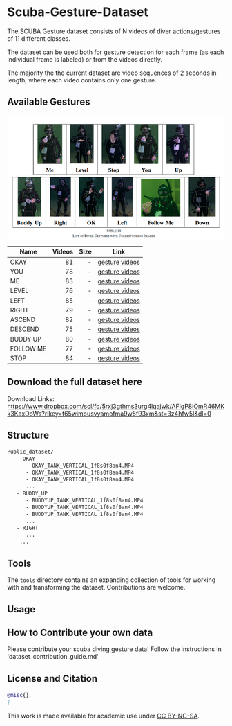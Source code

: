# Scuba-Gesture-Dataset

The SCUBA Gesture dataset consists of N videos of diver actions/gestures of 11 different classes.

The dataset can be used both for gesture detection for each frame (as each individual frame is labeled) or from the videos directly.

The majority the the current dataset are video sequences of 2 seconds in length, where each video contains only one gesture.


Available Gestures
---

![Dive Gestures](figures/dive_gestures.png)


<!-- | Name | Example | Videos | Size | Link |
|-------|------|-------:|-----:|---|
| OKAY | ![house1](/imgs/house1.png?raw=true "house1")  |     220 | 1.7GB | [gesture videos](https://www.dropbox.com/scl/fo/mqd4pnlf5uz2e6x9t6np2/AATzzlmMlMY6gMHXm7nzCCQ?rlkey=xdhr1ftz3q4o9roery6xs2j1n&st=m7yt9zti&dl=0)
| YOU | ![house2](/imgs/house2.png?raw=true "house2")  |     952  | 8.6GB | [gesture videos](https://www.dropbox.com/scl/fo/bjyt0ru7wa9oftth5fhdd/ALPHEdSlcx2r6hsgH7Iu3RI?rlkey=7mnk676wajqtz1ke98snjod0l&st=5xidsfhw&dl=0)
| ME | ![house3](/imgs/house3.png?raw=true "house3")  |     182 | 1.4GB | [gesture videos](https://www.dropbox.com/scl/fo/6636d1doeft0h4ly8c8sx/ADBDO2vND_HyuiqP6y0CS8c?rlkey=iifb1u4x8dqnyips4ic450v50&st=9htthu6f&dl=0)
| LEVEL | ![house4](/imgs/house4.png?raw=true "house4")  |     367 | 5.2GB | [gesture videos](https://www.dropbox.com/scl/fo/wowtlt55gg5yw66574s9g/APno67MchrgYi-0m5Eug6CM?rlkey=s85i1rd9c9uryulnjwe1dwf4e&st=wi5moclf&dl=0)
| LEFT | ![ruins1](/imgs/ruins1.png?raw=true "ruins1") |     391  | 3.1GB | [gesture videos](https://www.dropbox.com/scl/fo/f8hpeaf8lr5pxn21x2zsq/AK8PFia3qcCvgMtURf97yqw?rlkey=uyn876hew7ze3nos4rtwlgfm6&st=52syustq&dl=0)
| RIGHT | ![ruins2](/imgs/ruins2.png?raw=true "ruins2") |     1174 | 9.3GB | [gesture videos](https://www.dropbox.com/scl/fo/wjmi5hqof16gnw935rb3s/ACW6fEw0zWV0Frk0Cdv0ijc?rlkey=3q2lnftfjf8er4pr7465w5zmz&st=nb40eqa1&dl=0)
| ASCEND | ![ruins3](/imgs/ruins3.png?raw=true "ruins3") |     539 | 4.4GB | [gesture videos](https://www.dropbox.com/scl/fo/euz15j7w3x0cksc0x6tei/AAX6CGsgkajsx0kbHuoOnsc?rlkey=q8aj4lkvbxiugelxe2f3wp67c&st=7acxx4gr&dl=0)
| DESCEND | ![tower1](/imgs/tower1.png?raw=true "tower1") |     783  | 6.1GB | [gesture videos](https://www.dropbox.com/scl/fo/8yvv66exiqqioqqrsibds/ABSjSAlBxj-0L2jksfgKeoo?rlkey=i9iy8kqdqkpg5v5pf0iu62086&st=jim9peaz&dl=0)
| BUDDY UP | ![tower2](/imgs/tower2.png?raw=true "tower2") |     684  | 792MB | [gesture videos](https://www.dropbox.com/scl/fo/9249p9x16pghzhxojg6wa/AIyhohQkP9ypSJx3ofHKh8s?rlkey=aty2ukhw29qbwtmz267uolrq0&st=9za27ioe&dl=0)
| FOLLOW ME | ![pipes1](/imgs/pipes1.png?raw=true "pipes1") |     98 | 1.3GB | [gesture videos](https://www.dropbox.com/scl/fo/pg53be2us3ju6sdb25fdn/AO-lBTEZJOniEqViOb8p0tI?rlkey=h96dzm5hbn4vm3qjxrkwab4r9&st=pybchl9z&dl=0)
| STOP | ![pipes1](/imgs/pipes1.png?raw=true "pipes1") |     98 | 1.3GB | [gesture videos](https://www.dropbox.com/scl/fo/fbft7kjnej7f0q8u1oray/ABad602M9iHPL9gmxPAAnAY?rlkey=tdpyqa8pgiu7w85skfmb1ogwc&st=84ahtmoe&dl=0) -->

| Name      | Videos | Size | Link |
|-----------|--------:|-----:|------|
| OKAY      |      81 | - | [gesture videos](https://www.dropbox.com/scl/fo/mqd4pnlf5uz2e6x9t6np2/AATzzlmMlMY6gMHXm7nzCCQ?rlkey=xdhr1ftz3q4o9roery6xs2j1n&st=m7yt9zti&dl=0) |
| YOU       |      78 | - | [gesture videos](https://www.dropbox.com/scl/fo/bjyt0ru7wa9oftth5fhdd/ALPHEdSlcx2r6hsgH7Iu3RI?rlkey=7mnk676wajqtz1ke98snjod0l&st=5xidsfhw&dl=0) |
| ME        |      83 | - | [gesture videos](https://www.dropbox.com/scl/fo/6636d1doeft0h4ly8c8sx/ADBDO2vND_HyuiqP6y0CS8c?rlkey=iifb1u4x8dqnyips4ic450v50&st=9htthu6f&dl=0) |
| LEVEL     |      76 | - | [gesture videos](https://www.dropbox.com/scl/fo/wowtlt55gg5yw66574s9g/APno67MchrgYi-0m5Eug6CM?rlkey=s85i1rd9c9uryulnjwe1dwf4e&st=wi5moclf&dl=0) |
| LEFT      |      85 | - | [gesture videos](https://www.dropbox.com/scl/fo/f8hpeaf8lr5pxn21x2zsq/AK8PFia3qcCvgMtURf97yqw?rlkey=uyn876hew7ze3nos4rtwlgfm6&st=52syustq&dl=0) |
| RIGHT     |      79 | - | [gesture videos](https://www.dropbox.com/scl/fo/wjmi5hqof16gnw935rb3s/ACW6fEw0zWV0Frk0Cdv0ijc?rlkey=3q2lnftfjf8er4pr7465w5zmz&st=nb40eqa1&dl=0) |
| ASCEND    |      82 | - | [gesture videos](https://www.dropbox.com/scl/fo/euz15j7w3x0cksc0x6tei/AAX6CGsgkajsx0kbHuoOnsc?rlkey=q8aj4lkvbxiugelxe2f3wp67c&st=7acxx4gr&dl=0) |
| DESCEND   |      75 | - | [gesture videos](https://www.dropbox.com/scl/fo/8yvv66exiqqioqqrsibds/ABSjSAlBxj-0L2jksfgKeoo?rlkey=i9iy8kqdqkpg5v5pf0iu62086&st=jim9peaz&dl=0) |
| BUDDY UP  |      80 | - | [gesture videos](https://www.dropbox.com/scl/fo/9249p9x16pghzhxojg6wa/AIyhohQkP9ypSJx3ofHKh8s?rlkey=aty2ukhw29qbwtmz267uolrq0&st=9za27ioe&dl=0) |
| FOLLOW ME |      77 | - | [gesture videos](https://www.dropbox.com/scl/fo/pg53be2us3ju6sdb25fdn/AO-lBTEZJOniEqViOb8p0tI?rlkey=h96dzm5hbn4vm3qjxrkwab4r9&st=pybchl9z&dl=0) |
| STOP      |      84 | - | [gesture videos](https://www.dropbox.com/scl/fo/fbft7kjnej7f0q8u1oray/ABad602M9iHPL9gmxPAAnAY?rlkey=tdpyqa8pgiu7w85skfmb1ogwc&st=84ahtmoe&dl=0) |


 Download the full dataset here
---
Download Links: https://www.dropbox.com/scl/fo/5rxj3gthms3urg4lqajwk/AFigP8iOmR46MKk3KaxDoWs?rlkey=t65wimousvyamofma9w5f93xm&st=3z4hfw5l&dl=0


Structure
---

```
Public_dataset/
   - OKAY
      - OKAY_TANK_VERTICAL_1f8s0f8an4.MP4
      - OKAY_TANK_VERTICAL_1f8s0f8an4.MP4
      - OKAY_TANK_VERTICAL_1f8s0f8an4.MP4
      ...
   - BUDDY_UP
      - BUDDYUP_TANK_VERTICAL_1f8s0f8an4.MP4
      - BUDDYUP_TANK_VERTICAL_1f8s0f8an4.MP4
      - BUDDYUP_TANK_VERTICAL_1f8s0f8an4.MP4
      ...
   - RIGHT
      ...
    ...
```

<!-- The `cameras.xml` contains the poses of each camera along with the distortion parameters, intrinsics and extrinsics. See `tools/util.py` for working with this file directly. The `images` directory contains the images and `points/points.ply` contains the dense pointcloud with `x,y,z,red,green,blue`. -->

Tools
---

The `tools` directory contains an expanding collection of tools for working with and transforming the dataset. Contributions are welcome.

<!-- `tools/dd2ngp.py` - create a `cameras.json` ready for use with [Instant Neural Graphics Primitives](https://github.com/NVlabs/instant-ngp). The default `cameras.json` is included in each zip of the dataset and uses the 50 nearest images to the center of the scene. If you want to use different cameras you can use this script to re-generate a `cameras.json`. -->


Usage
---
<!-- ```sh

instant-ngp$ ./build/testbed --scene ./datasets/house1/cameras.json
```
![ngp](/imgs/ngp.png?raw=true "ngp")

or

```sh
python scripts/run.py --mode="nerf" --scene="house1/cameras.json" --screenshot_transforms="house1/cameras.json"  --width="1216" --height="912" --screenshot_dir="house1/output" --near_distance="0"  --screenshot_spp="16"
```
![script](/imgs/script.jpg?raw=true "script") -->

## How to Contribute your own data

Please contribute your scuba diving gesture data! Follow the instructions in 'dataset_contribution_guide.md'

## License and Citation

```bibtex
@misc{},
}
```

This work is made available for academic use under [CC BY-NC-SA](https://creativecommons.org/licenses/by-nc-sa/4.0/).

 <!-- For commercial use and queries please contact support@dronedeploy.com. -->
